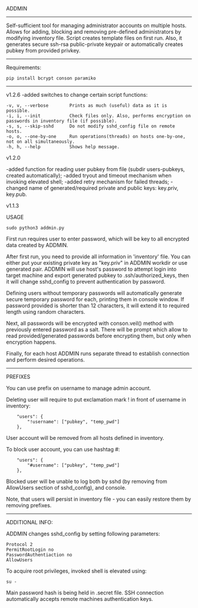 
ADDMIN

-------------------------------

Self-sufficient tool for managing administrator accounts on multiple hosts. Allows for adding, blocking and removing 
pre-defined administrators by modifying inventory file. Script creates template files on first run. Also, it 
generates secure ssh-rsa public-private keypair or automatically creates pubkey from provided privkey.

-------------------------------

Requirements:

    pip install bcrypt conson paramiko

-------------------------------

v1.2.6
-added switches to change certain script functions:

    -v, v, --verbose        Prints as much (useful) data as it is possible.
    -i, i, --init           Check files only. Also, performs encryption on passwords in inventory file (if possible). 
    -s, s, --skip-sshd      Do not modify sshd_config file on remote hosts.
    -o, o, --one-by-one     Run operations(threads) on hosts one-by-one, not on all simultaneously.
    -h, h, --help           Shows help message.

v1.2.0

-added function for reading user pubkey from file (subdir users-pubkeys, created automatically);
-added tryout and timeout mechanism when invoking elevated shell;
-added retry mechanism for failed threads;
-changed name of generated/required private and public keys: key.priv, key.pub.

v1.1.3

USAGE

    sudo python3 addmin.py

First run requires user to enter password, which will be key to all encrypted data created by ADDMIN.

After first run, you need to provide all information in 'inventory' file. You can either put your existing private key 
as "key.priv" in ADDMIN workdir or use generated pair. ADDMIN will use host's password to attempt login into target 
machine and export generated pubkey to .ssh/authorized_keys, then it will change sshd_config to prevent authentication
by password.

Defining users without temporary passwords will automatically generate secure temporary password for each, printing
them in console window. If password provided is shorter than 12 characters, it will extend it to required length using
random characters.

Next, all passwords will be encrypted with conson.veil() method with previously entered password as a salt. There will
be prompt which allow to read provided/generated passwords before encrypting them, but only when encryption happens.

Finally, for each host ADDMIN runs separate thread to establish connection and perform desired operations.

-------------------------------

PREFIXES

You can use prefix on username to manage admin account.

Deleting user will require to put exclamation mark ! in front of username in inventory:

        "users": {
            "!username": ["pubkey", "temp_pwd"]
        },

User account will be removed from all hosts defined in inventory.
             
To block user account, you can use hashtag #:

        "users": {
            "#username": ["pubkey", "temp_pwd"]
        },

Blocked user will be unable to log both by sshd (by removing from AllowUsers section of sshd_config), and console.

Note, that users will persist in inventory file - you can easily restore them by removing prefixes.

-------------------------------

ADDITIONAL INFO:

ADDMIN changes sshd_config by setting following parameters:

    Protocol 2
    PermitRootLogin no
    PasswordAuthentiaction no
    AllowUsers

To acquire root privileges, invoked shell is elevated using:

    su -

Main password hash is being held in .secret file.
SSH connection automatically accepts remote machines authentication keys.